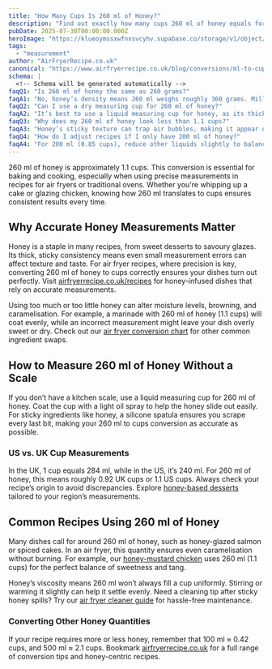 ```yaml
---
title: "How Many Cups Is 260 ml of Honey?"
description: "Find out exactly how many cups 260 ml of honey equals for perfect baking and cooking conversions every time."
pubDate: 2025-07-30T00:00:00.000Z
heroImage: "https://klueoymssxwfnxsvcyhv.supabase.co/storage/v1/object/public/Shmucket/how-many-cups-is-260-ml-of-honey.webp"
tags:
  - "measurement"
author: "AirFryerRecipe.co.uk"
canonical: "https://www.airfryerrecipe.co.uk/blog/conversions/ml-to-cups/how-many-cups-is-260-ml-of-honey"
schema: |
  <!-- Schema will be generated automatically -->
faqQ1: "Is 260 ml of honey the same as 260 grams?"
faqA1: "No, honey’s density means 260 ml weighs roughly 360 grams. Millilitres measure volume, while grams measure weight. For precise baking, use a scale or stick to volume conversions like 260 ml to cups."
faqQ2: "Can I use a dry measuring cup for 260 ml of honey?"
faqA2: "It’s best to use a liquid measuring cup for honey, as its thickness can lead to uneven filling in dry cups. For 260 ml (1.1 cups), a clear liquid cup with a spout ensures accuracy and easy pouring."
faqQ3: "Why does my 260 ml of honey look less than 1.1 cups?"
faqA3: "Honey’s sticky texture can trap air bubbles, making it appear underfilled. Gently tap the cup or stir to settle it. Temperature also affects volume—warmer honey flows more smoothly into the cup."
faqQ4: "How do I adjust recipes if I only have 200 ml of honey?"
faqA4: "For 200 ml (0.85 cups), reduce other liquids slightly to balance moisture. Alternatively, mix with golden syrup or maple syrup to reach 260 ml. Check our conversion chart for more substitutes."
---
```

<p>260 ml of honey is approximately 1.1 cups. This conversion is essential for baking and cooking, especially when using precise measurements in recipes for air fryers or traditional ovens. Whether you're whipping up a cake or glazing chicken, knowing how 260 ml translates to cups ensures consistent results every time.</p>

<h2>Why Accurate Honey Measurements Matter</h2>  
<p>Honey is a staple in many recipes, from sweet desserts to savoury glazes. Its thick, sticky consistency means even small measurement errors can affect texture and taste. For air fryer recipes, where precision is key, converting 260 ml of honey to cups correctly ensures your dishes turn out perfectly. Visit <a href=https://www.airfryerrecipe.co.uk/recipes>airfryerrecipe.co.uk/recipes</a> for honey-infused dishes that rely on accurate measurements.</p>  

<p>Using too much or too little honey can alter moisture levels, browning, and caramelisation. For example, a marinade with 260 ml of honey (1.1 cups) will coat evenly, while an incorrect measurement might leave your dish overly sweet or dry. Check out our <a href=https://www.airfryerrecipe.co.uk/air-fryer-conversion-chart>air fryer conversion chart</a> for other common ingredient swaps.</p>  

<h2>How to Measure 260 ml of Honey Without a Scale</h2>  
<p>If you don’t have a kitchen scale, use a liquid measuring cup for 260 ml of honey. Coat the cup with a light oil spray to help the honey slide out easily. For sticky ingredients like honey, a silicone spatula ensures you scrape every last bit, making your 260 ml to cups conversion as accurate as possible.</p>  

<h3>US vs. UK Cup Measurements</h3>  
<p>In the UK, 1 cup equals 284 ml, while in the US, it’s 240 ml. For 260 ml of honey, this means roughly 0.92 UK cups or 1.1 US cups. Always check your recipe’s origin to avoid discrepancies. Explore <a href=https://www.airfryerrecipe.co.uk/recipe-category/dessert>honey-based desserts</a> tailored to your region’s measurements.</p>  

<h2>Common Recipes Using 260 ml of Honey</h2>  
<p>Many dishes call for around 260 ml of honey, such as honey-glazed salmon or spiced cakes. In an air fryer, this quantity ensures even caramelisation without burning. For example, our <a href=https://www.airfryerrecipe.co.uk/recipe-category/chicken>honey-mustard chicken</a> uses 260 ml (1.1 cups) for the perfect balance of sweetness and tang.</p>  

<p>Honey’s viscosity means 260 ml won’t always fill a cup uniformly. Stirring or warming it slightly can help it settle evenly. Need a cleaning tip after sticky honey spills? Try our <a href=https://www.airfryerrecipe.co.uk/air-fryer-cleaner>air fryer cleaner guide</a> for hassle-free maintenance.</p>  

<h3>Converting Other Honey Quantities</h3>  
<p>If your recipe requires more or less honey, remember that 100 ml ≈ 0.42 cups, and 500 ml ≈ 2.1 cups. Bookmark <a href=https://www.airfryerrecipe.co.uk>airfryerrecipe.co.uk</a> for a full range of conversion tips and honey-centric recipes.</p>
